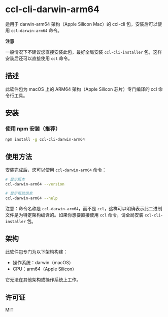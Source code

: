 # ccl-cli-darwin-arm64

适用于 darwin-arm64 架构（Apple Silicon Mac）的 ccl-cli 包，安装后可以使用 `ccl-darwin-arm64` 命令。

**注意**

一般情况下不建议您直接安装此包，最好全局安装 `ccl-cli-installer` 包，这样安装后还可以直接使用 `ccl` 命令。

## 描述

此软件包为 macOS 上的 ARM64 架构（Apple Silicon 芯片）专门编译的 ccl 命令行工具。

## 安装

### 使用 npm 安装（推荐）

```bash
npm install -g ccl-cli-darwin-arm64
```

## 使用方法

安装完成后，您可以使用 `ccl-darwin-arm64` 命令：

```bash
# 显示版本
ccl-darwin-arm64 --version

# 显示帮助信息
ccl-darwin-arm64 --help
```

注意：命令名称是 `ccl-darwin-arm64`，而不是 `ccl`，这样可以明确表示此二进制文件是为特定架构编译的。如果你想要直接使用 `ccl` 命令，请全局安装 `ccl-cli-installer` 包。

## 架构

此软件包专门为以下架构构建：
- 操作系统：darwin（macOS）
- CPU：arm64（Apple Silicon）

它无法在其他架构或操作系统上工作。

## 许可证

MIT
